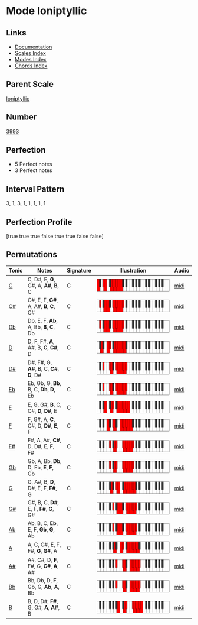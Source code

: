 # Mode Ioniptyllic

## Links

- [Documentation](index.md)
- [Scales Index](Scales.md)
- [Modes Index](Modes.md)
- [Chords Index](Chords.md)

## Parent Scale

[Ioniptyllic](ScaleIoniptyllic.md)

## Number

[3993](https://ianring.com/musictheory/scales/3993)

## Perfection

- 5 Perfect notes
- 3 Perfect notes

## Interval Pattern

3, 1, 3, 1, 1, 1, 1, 1

## Perfection Profile

[true true true false true true false false]

## Permutations

| Tonic | Notes | Signature | Illustration | Audio |
|-------|-------|-----------|--------------|-------|
| [C](ModeCNaturalIoniptyllic.md) | C, D#, E, **G**, G#, A, **A#**, **B**, C | C | ![CNaturalIoniptyllic](ModeCNaturalIoniptyllic.png) | [midi](https://github.com/edipermadi/music/blob/main/docs/ModeCNaturalIoniptyllic.mid?raw=true) |
| [C#](ModeCSharpIoniptyllic.md) | C#, E, F, **G#**, A, A#, **B**, **C**, C# | C | ![CSharpIoniptyllic](ModeCSharpIoniptyllic.png) | [midi](https://github.com/edipermadi/music/blob/main/docs/ModeCSharpIoniptyllic.mid?raw=true) |
| [Db](ModeDFlatIoniptyllic.md) | Db, E, F, **Ab**, A, Bb, **B**, **C**, Db | C | ![DFlatIoniptyllic](ModeDFlatIoniptyllic.png) | [midi](https://github.com/edipermadi/music/blob/main/docs/ModeDFlatIoniptyllic.mid?raw=true) |
| [D](ModeDNaturalIoniptyllic.md) | D, F, F#, **A**, A#, B, **C**, **C#**, D | C | ![DNaturalIoniptyllic](ModeDNaturalIoniptyllic.png) | [midi](https://github.com/edipermadi/music/blob/main/docs/ModeDNaturalIoniptyllic.mid?raw=true) |
| [D#](ModeDSharpIoniptyllic.md) | D#, F#, G, **A#**, B, C, **C#**, **D**, D# | C | ![DSharpIoniptyllic](ModeDSharpIoniptyllic.png) | [midi](https://github.com/edipermadi/music/blob/main/docs/ModeDSharpIoniptyllic.mid?raw=true) |
| [Eb](ModeEFlatIoniptyllic.md) | Eb, Gb, G, **Bb**, B, C, **Db**, **D**, Eb | C | ![EFlatIoniptyllic](ModeEFlatIoniptyllic.png) | [midi](https://github.com/edipermadi/music/blob/main/docs/ModeEFlatIoniptyllic.mid?raw=true) |
| [E](ModeENaturalIoniptyllic.md) | E, G, G#, **B**, C, C#, **D**, **D#**, E | C | ![ENaturalIoniptyllic](ModeENaturalIoniptyllic.png) | [midi](https://github.com/edipermadi/music/blob/main/docs/ModeENaturalIoniptyllic.mid?raw=true) |
| [F](ModeFNaturalIoniptyllic.md) | F, G#, A, **C**, C#, D, **D#**, **E**, F | C | ![FNaturalIoniptyllic](ModeFNaturalIoniptyllic.png) | [midi](https://github.com/edipermadi/music/blob/main/docs/ModeFNaturalIoniptyllic.mid?raw=true) |
| [F#](ModeFSharpIoniptyllic.md) | F#, A, A#, **C#**, D, D#, **E**, **F**, F# | C | ![FSharpIoniptyllic](ModeFSharpIoniptyllic.png) | [midi](https://github.com/edipermadi/music/blob/main/docs/ModeFSharpIoniptyllic.mid?raw=true) |
| [Gb](ModeGFlatIoniptyllic.md) | Gb, A, Bb, **Db**, D, Eb, **E**, **F**, Gb | C | ![GFlatIoniptyllic](ModeGFlatIoniptyllic.png) | [midi](https://github.com/edipermadi/music/blob/main/docs/ModeGFlatIoniptyllic.mid?raw=true) |
| [G](ModeGNaturalIoniptyllic.md) | G, A#, B, **D**, D#, E, **F**, **F#**, G | C | ![GNaturalIoniptyllic](ModeGNaturalIoniptyllic.png) | [midi](https://github.com/edipermadi/music/blob/main/docs/ModeGNaturalIoniptyllic.mid?raw=true) |
| [G#](ModeGSharpIoniptyllic.md) | G#, B, C, **D#**, E, F, **F#**, **G**, G# | C | ![GSharpIoniptyllic](ModeGSharpIoniptyllic.png) | [midi](https://github.com/edipermadi/music/blob/main/docs/ModeGSharpIoniptyllic.mid?raw=true) |
| [Ab](ModeAFlatIoniptyllic.md) | Ab, B, C, **Eb**, E, F, **Gb**, **G**, Ab | C | ![AFlatIoniptyllic](ModeAFlatIoniptyllic.png) | [midi](https://github.com/edipermadi/music/blob/main/docs/ModeAFlatIoniptyllic.mid?raw=true) |
| [A](ModeANaturalIoniptyllic.md) | A, C, C#, **E**, F, F#, **G**, **G#**, A | C | ![ANaturalIoniptyllic](ModeANaturalIoniptyllic.png) | [midi](https://github.com/edipermadi/music/blob/main/docs/ModeANaturalIoniptyllic.mid?raw=true) |
| [A#](ModeASharpIoniptyllic.md) | A#, C#, D, **F**, F#, G, **G#**, **A**, A# | C | ![ASharpIoniptyllic](ModeASharpIoniptyllic.png) | [midi](https://github.com/edipermadi/music/blob/main/docs/ModeASharpIoniptyllic.mid?raw=true) |
| [Bb](ModeBFlatIoniptyllic.md) | Bb, Db, D, **F**, Gb, G, **Ab**, **A**, Bb | C | ![BFlatIoniptyllic](ModeBFlatIoniptyllic.png) | [midi](https://github.com/edipermadi/music/blob/main/docs/ModeBFlatIoniptyllic.mid?raw=true) |
| [B](ModeBNaturalIoniptyllic.md) | B, D, D#, **F#**, G, G#, **A**, **A#**, B | C | ![BNaturalIoniptyllic](ModeBNaturalIoniptyllic.png) | [midi](https://github.com/edipermadi/music/blob/main/docs/ModeBNaturalIoniptyllic.mid?raw=true) |
